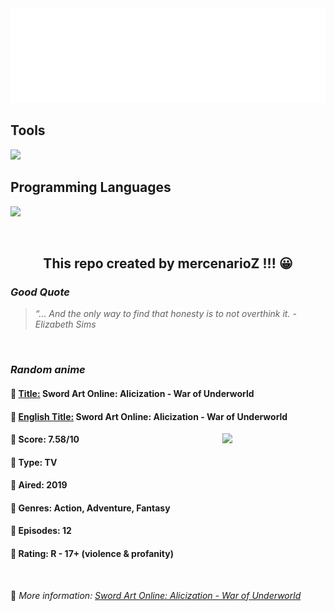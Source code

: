 
<img src="svg/nai.svg" />

<p>
  <h2>Tools</h2>
  <a href="https://skillicons.dev">
    <img src="https://skillicons.dev/icons?i=git,bash,vim,ubuntu,tensorflow,pytorch,docker,raspberrypi" />
  </a>

  <br />

  <h2>Programming Languages</h2>

  <a href="https://skillicons.dev">
    <img src="https://skillicons.dev/icons?i=python,c,cpp" />
  </a>
</p>

<br />

<h2 align="center">This repo created by mercenarioZ !!! 😀</h2>
<h3><i>Good Quote</i></h3>

<blockquote>
<i>
“... And the only way to find that honesty is to not overthink it. - Elizabeth Sims
</i>
</blockquote>

<br />

<h3><i>Random anime</i></h3>

<h4>
  <strong>🥭 <u>Title:</u></strong> Sword Art Online: Alicization - War of Underworld
</h4>

<h4>🌿 <u>English Title:</u> Sword Art Online: Alicization - War of Underworld</h4>

<img align="right" width="165" src=https://cdn.myanimelist.net/images/anime/1630/103417.jpg />

<h4>🌱 Score: 7.58/10</h4>

<h4>🌲 Type: TV</h4>

<h4>🌴 Aired: 2019</h4>

<h4>🌵 Genres: Action, Adventure, Fantasy</h4>

<h4>🥑 Episodes: 12</h4>

<h4>🍏 Rating: R - 17+ (violence & profanity)</h4>

<br />

🍂 *More information: [Sword Art Online: Alicization - War of Underworld](https://myanimelist.net/anime/39597/Sword_Art_Online__Alicization_-_War_of_Underworld)*
    